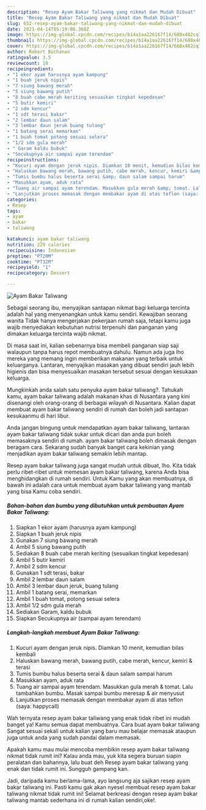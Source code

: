 ```yaml
---
description: "Resep Ayam Bakar Taliwang yang nikmat dan Mudah Dibuat"
title: "Resep Ayam Bakar Taliwang yang nikmat dan Mudah Dibuat"
slug: 652-resep-ayam-bakar-taliwang-yang-nikmat-dan-mudah-dibuat
date: 2021-04-14T05:19:06.368Z
image: https://img-global.cpcdn.com/recipes/b14a1aa226167f14/680x482cq70/ayam-bakar-taliwang-foto-resep-utama.jpg
thumbnail: https://img-global.cpcdn.com/recipes/b14a1aa226167f14/680x482cq70/ayam-bakar-taliwang-foto-resep-utama.jpg
cover: https://img-global.cpcdn.com/recipes/b14a1aa226167f14/680x482cq70/ayam-bakar-taliwang-foto-resep-utama.jpg
author: Robert Buchanan
ratingvalue: 3.5
reviewcount: 10
recipeingredient:
- "1 ekor ayam harusnya ayam kampung"
- "1 buah jeruk nipis"
- "7 siung bawang merah"
- "5 siung bawang putih"
- "8 buah cabe merah keriting sesuaikan tingkat kepedesan"
- "5 butir kemiri"
- "2 sdm kencur"
- "1 sdt terasi bakar"
- "2 lembar daun salam"
- "3 lembar daun jeruk buang tulang"
- "1 batang serai memarkan"
- "1 buah tomat potong sesuai selera"
- "1/2 sdm gula merah"
- " Garam kaldu bubuk"
- "Secukupnya air sampai ayam terendam"
recipeinstructions:
- "Kucuri ayam dengan jeruk nipis. Diamkan 10 menit, kemudian bilas kembali"
- "Haluskan bawang merah, bawang putih, cabe merah, kencur, kemiri &amp; terasi"
- "Tumis bumbu halus beserta serai &amp; daun salam sampai harum"
- "Masukkan ayam, aduk rata"
- "Tuang air sampai ayam terendam. Masukkan gula merah &amp; tomat. Lalu tambahkan bumbu. Masak sampai bumbu meresap &amp; air menyusut"
- "Lanjutkan proses memasak dengan membakar ayam di atas teflon (saya: happycall)"
categories:
- Resep
tags:
- ayam
- bakar
- taliwang

katakunci: ayam bakar taliwang 
nutrition: 229 calories
recipecuisine: Indonesian
preptime: "PT20M"
cooktime: "PT32M"
recipeyield: "1"
recipecategory: Dessert

---
```



![Ayam Bakar Taliwang](https://img-global.cpcdn.com/recipes/b14a1aa226167f14/680x482cq70/ayam-bakar-taliwang-foto-resep-utama.jpg)

Sebagai seorang ibu, menyajikan santapan nikmat bagi keluarga tercinta adalah hal yang menyenangkan untuk kamu sendiri. Kewajiban seorang  wanita Tidak hanya mengerjakan pekerjaan rumah saja, tetapi kamu juga wajib menyediakan kebutuhan nutrisi terpenuhi dan panganan yang dimakan keluarga tercinta wajib nikmat.

Di masa  saat ini, kalian sebenarnya bisa membeli panganan siap saji walaupun tanpa harus repot membuatnya dahulu. Namun ada juga lho mereka yang memang ingin memberikan makanan yang terbaik untuk keluarganya. Lantaran, menyajikan masakan yang dibuat sendiri jauh lebih higienis dan bisa menyesuaikan masakan tersebut sesuai dengan kesukaan keluarga. 



Mungkinkah anda salah satu penyuka ayam bakar taliwang?. Tahukah kamu, ayam bakar taliwang adalah makanan khas di Nusantara yang kini disenangi oleh orang-orang di berbagai wilayah di Nusantara. Kalian dapat membuat ayam bakar taliwang sendiri di rumah dan boleh jadi santapan kesukaanmu di hari libur.

Anda jangan bingung untuk mendapatkan ayam bakar taliwang, lantaran ayam bakar taliwang tidak sukar untuk dicari dan anda pun boleh memasaknya sendiri di rumah. ayam bakar taliwang boleh dimasak dengan beragam cara. Sekarang sudah banyak banget cara kekinian yang menjadikan ayam bakar taliwang semakin lebih mantap.

Resep ayam bakar taliwang juga sangat mudah untuk dibuat, lho. Kita tidak perlu ribet-ribet untuk memesan ayam bakar taliwang, karena Anda bisa menghidangkan di rumah sendiri. Untuk Kamu yang akan membuatnya, di bawah ini adalah cara untuk membuat ayam bakar taliwang yang mantab yang bisa Kamu coba sendiri.

<!--inarticleads1-->

##### Bahan-bahan dan bumbu yang dibutuhkan untuk pembuatan Ayam Bakar Taliwang:

1. Siapkan 1 ekor ayam (harusnya ayam kampung)
1. Siapkan 1 buah jeruk nipis
1. Gunakan 7 siung bawang merah
1. Ambil 5 siung bawang putih
1. Sediakan 8 buah cabe merah keriting (sesuaikan tingkat kepedesan)
1. Ambil 5 butir kemiri
1. Ambil 2 sdm kencur
1. Gunakan 1 sdt terasi, bakar
1. Ambil 2 lembar daun salam
1. Ambil 3 lembar daun jeruk, buang tulang
1. Ambil 1 batang serai, memarkan
1. Ambil 1 buah tomat, potong sesuai selera
1. Ambil 1/2 sdm gula merah
1. Sediakan  Garam, kaldu bubuk
1. Siapkan Secukupnya air (sampai ayam terendam)




<!--inarticleads2-->

##### Langkah-langkah membuat Ayam Bakar Taliwang:

1. Kucuri ayam dengan jeruk nipis. Diamkan 10 menit, kemudian bilas kembali
1. Haluskan bawang merah, bawang putih, cabe merah, kencur, kemiri &amp; terasi
1. Tumis bumbu halus beserta serai &amp; daun salam sampai harum
1. Masukkan ayam, aduk rata
1. Tuang air sampai ayam terendam. Masukkan gula merah &amp; tomat. Lalu tambahkan bumbu. Masak sampai bumbu meresap &amp; air menyusut
1. Lanjutkan proses memasak dengan membakar ayam di atas teflon (saya: happycall)




Wah ternyata resep ayam bakar taliwang yang enak tidak ribet ini mudah banget ya! Kamu semua dapat membuatnya. Cara buat ayam bakar taliwang Sangat sesuai sekali untuk kalian yang baru mau belajar memasak ataupun juga untuk anda yang sudah pandai dalam memasak.

Apakah kamu mau mulai mencoba membikin resep ayam bakar taliwang nikmat tidak rumit ini? Kalau anda mau, yuk kita segera buruan siapin peralatan dan bahannya, lalu buat deh Resep ayam bakar taliwang yang enak dan tidak rumit ini. Sungguh gampang kan. 

Jadi, daripada kamu berlama-lama, ayo langsung aja sajikan resep ayam bakar taliwang ini. Pasti kamu gak akan nyesel membuat resep ayam bakar taliwang nikmat tidak rumit ini! Selamat berkreasi dengan resep ayam bakar taliwang mantab sederhana ini di rumah kalian sendiri,oke!.

